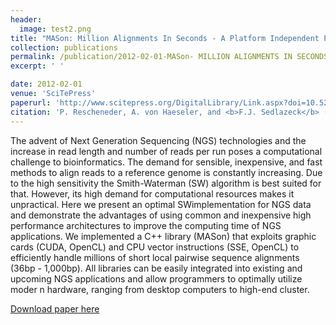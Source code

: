 ```yaml
---
header:
  image: test2.png
title: "MASon: Million Alignments In Seconds - A Platform Independent Pairwise Sequence Alignment Library for Next Generation Sequencing Data"
collection: publications
permalink: /publication/2012-02-01-MASon- MILLION ALIGNMENTS IN SECONDS - A Platform Independent Pairwise Sequence Alignment Library for Next Generation Sequencing Data
excerpt: ' '

date: 2012-02-01
venue: 'SciTePress'
paperurl: 'http://www.scitepress.org/DigitalLibrary/Link.aspx?doi=10.5220/0003775701950201'
citation: 'P. Rescheneder, A. von Haeseler, and <b>F.J. Sedlazeck</b> (2012). &quot;MASon: Million Alignments In Seconds - A Platform Independent Pairwise Sequence Alignment Library for Next Generation Sequencing Data.&quot; <i>Proceedings of the International Conference on Bioinformatics Models, Methods and Algorithms (BIOINFORMATICS 2012)</i>. 195-201.'
---
```


The advent of Next Generation Sequencing (NGS) technologies and the increase in read length and number of reads per run poses a computational challenge to bioinformatics. The demand for sensible, inexpensive, and fast methods to align reads to a reference genome is constantly increasing. Due to the high sensitivity the Smith-Waterman (SW) algorithm is best suited for that. However, its high demand for computational resources makes it unpractical. Here we present an optimal SWimplementation for NGS data and demonstrate the advantages of using common and inexpensive high performance architectures to improve the computing time of NGS applications. We implemented a C++ library (MASon) that exploits graphic cards (CUDA, OpenCL) and CPU vector instructions (SSE, OpenCL) to efficiently handle millions of short local pairwise sequence alignments (36bp - 1,000bp). All libraries can be easily integrated into existing and upcoming NGS applications and allow programmers to optimally utilize moder n hardware, ranging from desktop computers to high-end cluster.

[Download paper here](http://www.scitepress.org/DigitalLibrary/Link.aspx?doi=10.5220/0003775701950201)

